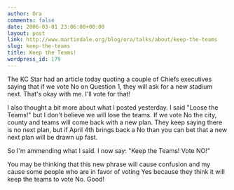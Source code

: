 ```yaml
---
author: Ora
comments: false
date: 2006-03-01 23:06:00+00:00
layout: post
link: http://www.martindale.org/blog/ora/talks/about/keep-the-teams
slug: keep-the-teams
title: Keep the Teams!
wordpress_id: 179
---
```


The KC Star had an article today quoting a couple of Chiefs executives saying that if we vote No on Question 1, they will ask for a new stadium next. That's okay with me. I'll vote for that!  
  
I also thought a bit more about what I posted yesterday. I said "Loose the Teams!" but I don't believe we will lose the teams. If we vote No the city, county and teams will come back with a new plan. They keep saying there is no next plan, but if April 4th brings back a No than you can bet that a new next plan will be drawn up fast.  
  
So I'm ammending what I said. I now say: "Keep the Teams! Vote NO!"   
  
You may be thinking that this new phrase will cause confusion and my cause some people who are in favor of voting Yes because they think it will keep the teams to vote No. Good!
